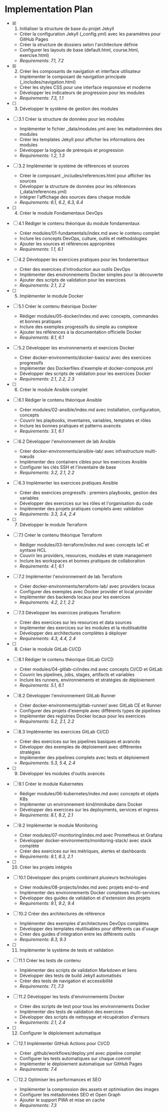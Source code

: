 # Implementation Plan

- [x] 1. Initialiser la structure de base du projet Jekyll
  - Créer la configuration Jekyll (_config.yml) avec les paramètres pour GitHub Pages
  - Créer la structure de dossiers selon l'architecture définie
  - Configurer les layouts de base (default.html, course.html, exercise.html)
  - _Requirements: 7.1, 7.2_

- [x] 2. Créer les composants de navigation et interface utilisateur
  - Implémenter le composant de navigation principale (_includes/navigation.html)
  - Créer les styles CSS pour une interface responsive et moderne
  - Développer les indicateurs de progression pour les modules
  - _Requirements: 7.3, 1.1_

- [ ] 3. Développer le système de gestion des modules
- [ ] 3.1 Créer la structure de données pour les modules
  - Implémenter le fichier _data/modules.yml avec les métadonnées des modules
  - Créer les templates Jekyll pour afficher les informations des modules
  - Développer la logique de prérequis et progression
  - _Requirements: 1.2, 1.3_

- [ ] 3.2 Implémenter le système de références et sources
  - Créer le composant _includes/references.html pour afficher les sources
  - Développer la structure de données pour les références (_data/references.yml)
  - Intégrer l'affichage des sources dans chaque module
  - _Requirements: 6.1, 6.2, 6.3, 6.4_

- [ ] 4. Créer le module Fondamentaux DevOps
- [ ] 4.1 Rédiger le contenu théorique du module fondamentaux
  - Créer modules/01-fundamentals/index.md avec le contenu complet
  - Inclure les concepts DevOps, culture, outils et méthodologies
  - Ajouter les sources et références appropriées
  - _Requirements: 1.1, 6.1_

- [ ] 4.2 Développer les exercices pratiques pour les fondamentaux
  - Créer des exercices d'introduction aux outils DevOps
  - Implémenter des environnements Docker simples pour la découverte
  - Ajouter des scripts de validation pour les exercices
  - _Requirements: 2.1, 2.2_

- [ ] 5. Implémenter le module Docker
- [ ] 5.1 Créer le contenu théorique Docker
  - Rédiger modules/05-docker/index.md avec concepts, commandes et bonnes pratiques
  - Inclure des exemples progressifs du simple au complexe
  - Ajouter les références à la documentation officielle Docker
  - _Requirements: 8.1, 6.1_

- [ ] 5.2 Développer les environnements et exercices Docker
  - Créer docker-environments/docker-basics/ avec des exercices progressifs
  - Implémenter des Dockerfiles d'exemple et docker-compose.yml
  - Développer des scripts de validation pour les exercices Docker
  - _Requirements: 2.1, 2.2, 2.3_

- [ ] 6. Créer le module Ansible complet
- [ ] 6.1 Rédiger le contenu théorique Ansible
  - Créer modules/02-ansible/index.md avec installation, configuration, concepts
  - Couvrir les playbooks, inventaires, variables, templates et rôles
  - Inclure les bonnes pratiques et patterns avancés
  - _Requirements: 3.1, 6.1_

- [ ] 6.2 Développer l'environnement de lab Ansible
  - Créer docker-environments/ansible-lab/ avec infrastructure multi-nœuds
  - Implémenter des containers cibles pour les exercices Ansible
  - Configurer les clés SSH et l'inventaire de base
  - _Requirements: 3.2, 2.1, 2.2_

- [ ] 6.3 Implémenter les exercices pratiques Ansible
  - Créer des exercices progressifs : premiers playbooks, gestion des variables
  - Développer des exercices sur les rôles et l'organisation du code
  - Implémenter des projets pratiques complets avec validation
  - _Requirements: 3.3, 3.4, 2.4_

- [ ] 7. Développer le module Terraform
- [ ] 7.1 Créer le contenu théorique Terraform
  - Rédiger modules/03-terraform/index.md avec concepts IaC et syntaxe HCL
  - Couvrir les providers, resources, modules et state management
  - Inclure les workspaces et bonnes pratiques de collaboration
  - _Requirements: 4.1, 6.1_

- [ ] 7.2 Implémenter l'environnement de lab Terraform
  - Créer docker-environments/terraform-lab/ avec providers locaux
  - Configurer des exemples avec Docker provider et local provider
  - Implémenter des backends locaux pour les exercices
  - _Requirements: 4.2, 2.1, 2.2_

- [ ] 7.3 Développer les exercices pratiques Terraform
  - Créer des exercices sur les resources et data sources
  - Implémenter des exercices sur les modules et la réutilisabilité
  - Développer des architectures complètes à déployer
  - _Requirements: 4.3, 4.4, 2.4_

- [ ] 8. Créer le module GitLab CI/CD
- [ ] 8.1 Rédiger le contenu théorique GitLab CI/CD
  - Créer modules/04-gitlab-ci/index.md avec concepts CI/CD et GitLab
  - Couvrir les pipelines, jobs, stages, artifacts et variables
  - Inclure les runners, environnements et stratégies de déploiement
  - _Requirements: 5.1, 6.1_

- [ ] 8.2 Développer l'environnement GitLab Runner
  - Créer docker-environments/gitlab-runner/ avec GitLab CE et Runner
  - Configurer des projets d'exemple avec différents types de pipelines
  - Implémenter des registries Docker locaux pour les exercices
  - _Requirements: 5.2, 2.1, 2.2_

- [ ] 8.3 Implémenter les exercices GitLab CI/CD
  - Créer des exercices sur les pipelines basiques et avancés
  - Développer des exemples de déploiement avec différentes stratégies
  - Implémenter des pipelines complets avec tests et déploiement
  - _Requirements: 5.3, 5.4, 2.4_

- [ ] 9. Développer les modules d'outils avancés
- [ ] 9.1 Créer le module Kubernetes
  - Rédiger modules/06-kubernetes/index.md avec concepts et objets K8s
  - Implémenter un environnement kind/minikube dans Docker
  - Développer des exercices sur les deployments, services et ingress
  - _Requirements: 8.1, 8.2, 2.1_

- [ ] 9.2 Implémenter le module Monitoring
  - Créer modules/07-monitoring/index.md avec Prometheus et Grafana
  - Développer docker-environments/monitoring-stack/ avec stack complète
  - Créer des exercices sur les métriques, alertes et dashboards
  - _Requirements: 8.1, 8.3, 2.1_

- [ ] 10. Créer les projets intégrés
- [ ] 10.1 Développer des projets combinant plusieurs technologies
  - Créer modules/08-projects/index.md avec projets end-to-end
  - Implémenter des environnements Docker complexes multi-services
  - Développer des guides de validation et d'extension des projets
  - _Requirements: 9.1, 9.2, 9.4_

- [ ] 10.2 Créer des architectures de référence
  - Implémenter des exemples d'architectures DevOps complètes
  - Développer des templates réutilisables pour différents cas d'usage
  - Créer des guides d'intégration entre les différents outils
  - _Requirements: 8.3, 9.3_

- [ ] 11. Implémenter le système de tests et validation
- [ ] 11.1 Créer les tests de contenu
  - Implémenter des scripts de validation Markdown et liens
  - Développer des tests de build Jekyll automatisés
  - Créer des tests de navigation et accessibilité
  - _Requirements: 7.1, 7.3_

- [ ] 11.2 Développer les tests d'environnements Docker
  - Créer des scripts de test pour tous les environnements Docker
  - Implémenter des tests de validation des exercices
  - Développer des scripts de nettoyage et récupération d'erreurs
  - _Requirements: 2.1, 2.4_

- [ ] 12. Configurer le déploiement automatique
- [ ] 12.1 Implémenter GitHub Actions pour CI/CD
  - Créer .github/workflows/deploy.yml avec pipeline complet
  - Configurer les tests automatiques sur chaque commit
  - Implémenter le déploiement automatique sur GitHub Pages
  - _Requirements: 7.4_

- [ ] 12.2 Optimiser les performances et SEO
  - Implémenter la compression des assets et optimisation des images
  - Configurer les métadonnées SEO et Open Graph
  - Ajouter le support PWA et mise en cache
  - _Requirements: 7.3_